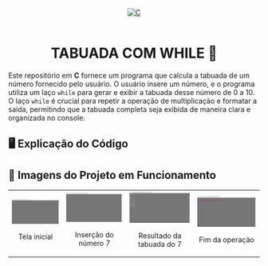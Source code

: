 <div align="center" style="display: inline_block;">
  <a href="https://learn.microsoft.com/pt-br/cpp/c-language/?view=msvc-170" title="C | DOC" target="_blank" rel='noopener noreferrer'>
    <img alt="C" height="150" src="https://skillicons.dev/icons?i=c" />
  </a>
</div><br>

<div align="center";>
  <h1>TABUADA COM WHILE 🔢</h1>
</div>

Este repositório em **C** fornece um programa que calcula a tabuada de um número fornecido pelo usuário. O usuário insere um número, e o programa utiliza um laço `while` para gerar e exibir a tabuada desse número de 0 a 10. O laço `while` é crucial para repetir a operação de multiplicação e formatar a saída, permitindo que a tabuada completa seja exibida de maneira clara e organizada no console.

## 🖥️ Explicação do Código

## 📸 Imagens do Projeto em Funcionamento

<table>
  <tr>
    <td align="center">
      <img src="assets/multiplication-table-step-1.png" alt="Tela inicial">
      <p>Tela inicial</p>
    </td>
    <td align="center">
      <img src="assets/multiplication-table-step-2.png" alt="Inserção do número 7">
      <p>Inserção do número 7</p>
    </td>
    <td align="center">
      <img src="assets/multiplication-table-step-3.png" alt="Resultado da tabuada do 7">
      <p>Resultado da tabuada do 7</p>
    </td>
    <td align="center">
      <img src="assets/multiplication-table-step-4.png" alt="Fim da operação">
      <p>Fim da operação</p>
    </td>
  </tr>
</table>